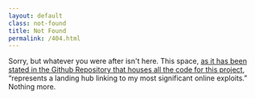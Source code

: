 ```yaml
---
layout: default
class: not-found
title: Not Found
permalink: /404.html
---
```


Sorry, but whatever you were after isn't here. This space, <a href="https://github.com/abledaccess/ajohnnytaylor.org" rel="external">as it has been stated in the Github Repository that houses all the code for this project</a>, &ldquo;represents a landing hub linking to my most significant online exploits.&rdquo; Nothing more.